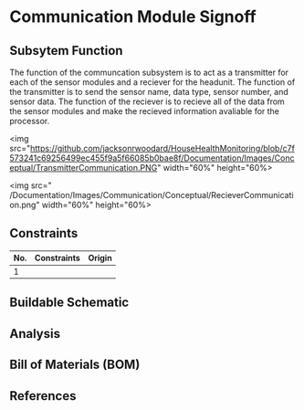# Communication Module Signoff

## Subsytem Function
The function of the communcation subsystem is to act as a transmitter for each of the sensor modules and a reciever for the headunit. The function of the transmitter is to send the sensor name, data type, sensor number, and sensor data. The function of the reciever is to recieve all of the data from the sensor modules and make the recieved information avaliable for the processor. 

<img src="https://github.com/jacksonrwoodard/HouseHealthMonitoring/blob/c7f573241c69256499ec455f9a5f66085b0bae8f/Documentation/Images/Conceptual/TransmitterCommunication.PNG" width="60%" height="60%>

<img src=" /Documentation/Images/Communication/Conceptual/RecieverCommunication.png" width="60%" height="60%>

## Constraints
| No. | Constraints                                            | Origin          |
| --- | ------------------------------------------------------ | --------------- |
|  1  |

## Buildable Schematic


## Analysis


## Bill of Materials (BOM)


## References


